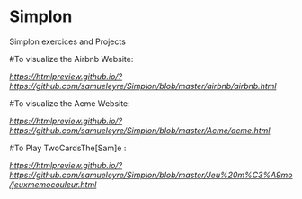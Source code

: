 # Simplon
Simplon exercices and Projects


#To visualize the Airbnb Website:

*https://htmlpreview.github.io/?https://github.com/samueleyre/Simplon/blob/master/airbnb/airbnb.html*

#To visualize the Acme Website:

*https://htmlpreview.github.io/?https://github.com/samueleyre/Simplon/blob/master/Acme/acme.html*

#To Play TwoCardsThe[Sam]e :

*https://htmlpreview.github.io/?https://github.com/samueleyre/Simplon/blob/master/Jeu%20m%C3%A9mo/jeuxmemocouleur.html*

 
